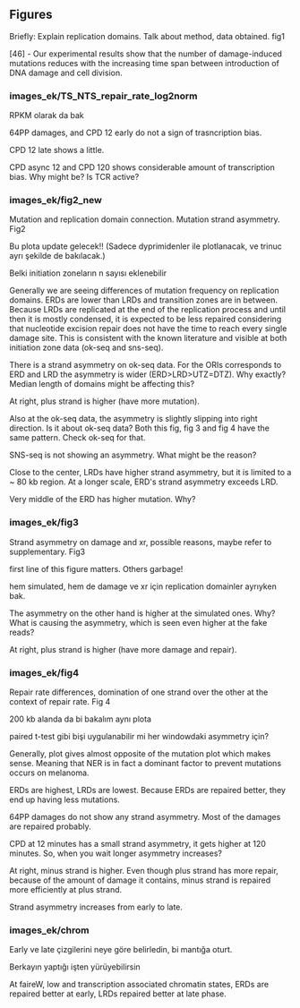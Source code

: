 ## Figures

Briefly: Explain replication domains. Talk about method, data obtained. fig1


[46] - Our experimental results show that the number of damage-induced mutations reduces with the increasing time span between introduction of DNA damage and cell division. 



### images_ek/TS_NTS_repair_rate_log2norm

RPKM olarak da bak

64PP damages, and CPD 12 early do not a sign of trasncription bias.

CPD 12 late shows a little.

CPD async 12 and CPD 120 shows considerable amount of transcription bias. Why might be? Is TCR active?

### images_ek/fig2_new

Mutation and replication domain connection. Mutation strand asymmetry. Fig2

Bu plota update gelecek!! (Sadece dyprimidenler ile plotlanacak, ve trinuc ayrı şekilde de bakılacak.)

Belki initiation zoneların n sayısı eklenebilir

Generally we are seeing differences of mutation frequency on replication domains. ERDs are lower than LRDs and transition zones are in between. Because LRDs are replicated at the end of the replication process and until then it is mostly condensed, it is expected to be less repaired considering that nucleotide excision repair does not have the time to reach every single damage site. This is consistent with the known literature and visible at both initiation zone data (ok-seq and sns-seq).

There is a strand asymmetry on ok-seq data. For the ORIs corresponds to ERD and LRD the asymmetry is wider (ERD>LRD>UTZ=DTZ). Why exactly? Median length of domains might be affecting this? 

At right, plus strand is higher (have more mutation).

Also at the ok-seq data, the asymmetry is slightly slipping into right direction. Is it about ok-seq data? Both this fig, fig 3 and fig 4 have the same pattern. Check ok-seq for that.

SNS-seq is not showing an asymmetry. What might be the reason?

Close to the center, LRDs have higher strand asymmetry, but it is limited to a ~ 80 kb region. At a longer scale, ERD's strand asymmetry exceeds LRD. 

Very middle of the ERD has higher mutation. Why?

### images_ek/fig3

Strand asymmetry on damage and xr, possible reasons, maybe refer to supplementary. Fig3

first line of this figure matters. Others garbage!

hem simulated, hem de damage ve xr için replication domainler ayrıyken bak.


The asymmetry on the other hand is higher at the simulated ones. Why? What is causing the asymmetry, which is seen even higher at the fake reads?

At right, plus strand is higher (have more damage and repair).



### images_ek/fig4

Repair rate differences, domination of one strand over the other at the context of repair rate. Fig 4

200 kb alanda da  bi bakalım aynı plota

paired t-test gibi bişi uygulanabilir mi her windowdaki asymmetry için?

Generally, plot gives almost opposite of the mutation plot which makes sense. Meaning that NER is in fact a dominant factor to prevent mutations occurs on melanoma. 

ERDs are highest, LRDs are lowest. Because ERDs are repaired better, they end up having less mutations.

64PP damages do not show any strand asymmetry. Most of the damages are repaired probably.

CPD at 12 minutes has a small strand asymmetry, it gets higher at 120 minutes. So, when you wait longer asymmetry increases?

At right, minus strand is higher. Even though plus strand has more repair, because of the amount of damage it contains, minus strand is repaired more efficiently at plus strand.

Strand asymmetry increases from early to late.




### images_ek/chrom

Early ve late çizgilerini neye göre belirledin, bi mantığa oturt.

Berkayın yaptığı işten yürüyebilirsin

At faireW, low and transcription associated chromatin states, ERDs are repaired better at early, LRDs repaired better at late phase.

### 